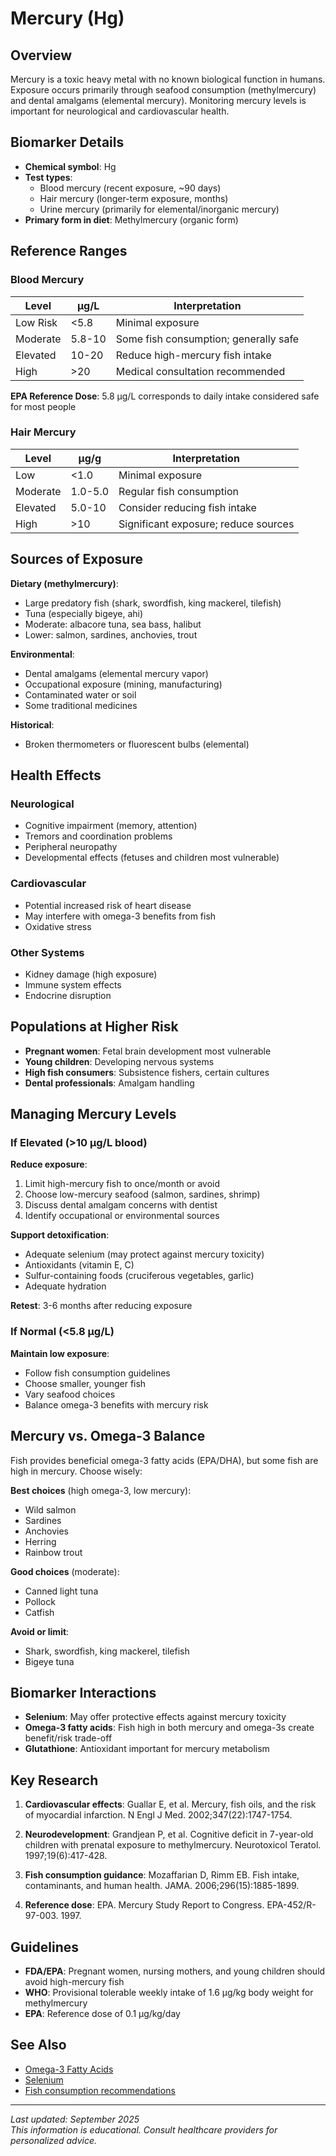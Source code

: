 # Mercury (Hg)

## Overview

Mercury is a toxic heavy metal with no known biological function in humans. Exposure occurs primarily through seafood consumption (methylmercury) and dental amalgams (elemental mercury). Monitoring mercury levels is important for neurological and cardiovascular health.

## Biomarker Details

- **Chemical symbol**: Hg
- **Test types**: 
  - Blood mercury (recent exposure, ~90 days)
  - Hair mercury (longer-term exposure, months)
  - Urine mercury (primarily for elemental/inorganic mercury)
- **Primary form in diet**: Methylmercury (organic form)

## Reference Ranges

### Blood Mercury

| Level | μg/L | Interpretation |
|-------|------|----------------|
| Low Risk | <5.8 | Minimal exposure |
| Moderate | 5.8-10 | Some fish consumption; generally safe |
| Elevated | 10-20 | Reduce high-mercury fish intake |
| High | >20 | Medical consultation recommended |

**EPA Reference Dose**: 5.8 μg/L corresponds to daily intake considered safe for most people

### Hair Mercury

| Level | μg/g | Interpretation |
|-------|------|----------------|
| Low | <1.0 | Minimal exposure |
| Moderate | 1.0-5.0 | Regular fish consumption |
| Elevated | 5.0-10 | Consider reducing fish intake |
| High | >10 | Significant exposure; reduce sources |

## Sources of Exposure

**Dietary (methylmercury)**:
- Large predatory fish (shark, swordfish, king mackerel, tilefish)
- Tuna (especially bigeye, ahi)
- Moderate: albacore tuna, sea bass, halibut
- Lower: salmon, sardines, anchovies, trout

**Environmental**:
- Dental amalgams (elemental mercury vapor)
- Occupational exposure (mining, manufacturing)
- Contaminated water or soil
- Some traditional medicines

**Historical**:
- Broken thermometers or fluorescent bulbs (elemental)

## Health Effects

### Neurological
- Cognitive impairment (memory, attention)
- Tremors and coordination problems
- Peripheral neuropathy
- Developmental effects (fetuses and children most vulnerable)

### Cardiovascular
- Potential increased risk of heart disease
- May interfere with omega-3 benefits from fish
- Oxidative stress

### Other Systems
- Kidney damage (high exposure)
- Immune system effects
- Endocrine disruption

## Populations at Higher Risk

- **Pregnant women**: Fetal brain development most vulnerable
- **Young children**: Developing nervous systems
- **High fish consumers**: Subsistence fishers, certain cultures
- **Dental professionals**: Amalgam handling

## Managing Mercury Levels

### If Elevated (>10 μg/L blood)

**Reduce exposure**:
1. Limit high-mercury fish to once/month or avoid
2. Choose low-mercury seafood (salmon, sardines, shrimp)
3. Discuss dental amalgam concerns with dentist
4. Identify occupational or environmental sources

**Support detoxification**:
- Adequate selenium (may protect against mercury toxicity)
- Antioxidants (vitamin E, C)
- Sulfur-containing foods (cruciferous vegetables, garlic)
- Adequate hydration

**Retest**: 3-6 months after reducing exposure

### If Normal (<5.8 μg/L)

**Maintain low exposure**:
- Follow fish consumption guidelines
- Choose smaller, younger fish
- Vary seafood choices
- Balance omega-3 benefits with mercury risk

## Mercury vs. Omega-3 Balance

Fish provides beneficial omega-3 fatty acids (EPA/DHA), but some fish are high in mercury. Choose wisely:

**Best choices** (high omega-3, low mercury):
- Wild salmon
- Sardines
- Anchovies
- Herring
- Rainbow trout

**Good choices** (moderate):
- Canned light tuna
- Pollock
- Catfish

**Avoid or limit**:
- Shark, swordfish, king mackerel, tilefish
- Bigeye tuna

## Biomarker Interactions

- **Selenium**: May offer protective effects against mercury toxicity
- **Omega-3 fatty acids**: Fish high in both mercury and omega-3s create benefit/risk trade-off
- **Glutathione**: Antioxidant important for mercury metabolism

## Key Research

1. **Cardiovascular effects**: Guallar E, et al. Mercury, fish oils, and the risk of myocardial infarction. N Engl J Med. 2002;347(22):1747-1754.

2. **Neurodevelopment**: Grandjean P, et al. Cognitive deficit in 7-year-old children with prenatal exposure to methylmercury. Neurotoxicol Teratol. 1997;19(6):417-428.

3. **Fish consumption guidance**: Mozaffarian D, Rimm EB. Fish intake, contaminants, and human health. JAMA. 2006;296(15):1885-1899.

4. **Reference dose**: EPA. Mercury Study Report to Congress. EPA-452/R-97-003. 1997.

## Guidelines

- **FDA/EPA**: Pregnant women, nursing mothers, and young children should avoid high-mercury fish
- **WHO**: Provisional tolerable weekly intake of 1.6 μg/kg body weight for methylmercury
- **EPA**: Reference dose of 0.1 μg/kg/day

## See Also

- [Omega-3 Fatty Acids](omega-3.md)
- [Selenium](selenium.md)
- [Fish consumption recommendations](../recs/nutrition-fish.md)

---

*Last updated: September 2025*  
*This information is educational. Consult healthcare providers for personalized advice.*
